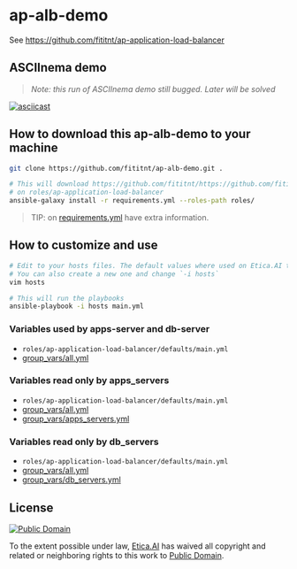 # ap-alb-demo

See <https://github.com/fititnt/ap-application-load-balancer>

## ASCIInema demo

<!--
Demo:

    asciinema rec ap-alb-demo-003 --idle-time-limit 5 --title "ap-alb-demo (AP-ALB v0.6.3-beta)"

    cat hosts && sleep 4 && cat main.yml && sleep 4 && cat apps-server.yml && sleep 4 && cat db-server.yml && sleep 4 && cat group_vars/all.yml && sleep 6 && cat group_vars/apps_servers.yml && sleep 6 && cat group_vars/apps_servers.yml

    ansible-playbook -i hosts main.yml


-->

> _Note: this run of ASCIInema demo still bugged. Later will be solved_

[![asciicast](https://asciinema.org/a/GPIb1Mhb4piTuByKBPVg6MahK.svg)](https://asciinema.org/a/GPIb1Mhb4piTuByKBPVg6MahK)

## How to download this ap-alb-demo to your machine

```bash
git clone https://github.com/fititnt/ap-alb-demo.git .

# This will download https://github.com/fititnt/https://github.com/fititnt/ap-application-load-balancer
# on roles/ap-application-load-balancer
ansible-galaxy install -r requirements.yml --roles-path roles/
```

> TIP: on [requirements.yml](requirements.yml) have extra information.

## How to customize and use

```bash
# Edit to your hosts files. The default values where used on Etica.AI test servers
# You can also create a new one and change `-i hosts`
vim hosts

# This will run the playbooks
ansible-playbook -i hosts main.yml
```

### Variables used by apps-server and db-server

- `roles/ap-application-load-balancer/defaults/main.yml`
- [group_vars/all.yml](group_vars/all.yml)

### Variables read only by apps_servers

- `roles/ap-application-load-balancer/defaults/main.yml`
- [group_vars/all.yml](group_vars/all.yml)
- [group_vars/apps_servers.yml](group_vars/apps_servers.yml)

### Variables read only by db_servers

- `roles/ap-application-load-balancer/defaults/main.yml`
- [group_vars/all.yml](group_vars/all.yml)
- [group_vars/db_servers.yml](group_vars/db_servers.yml)

## License
[![Public Domain](https://i.creativecommons.org/p/zero/1.0/88x31.png)](UNLICENSE)

To the extent possible under law, [Etica.AI](https://etica.ai/) has waived all
copyright and related or neighboring rights to this work to
[Public Domain](UNLICENSE).
